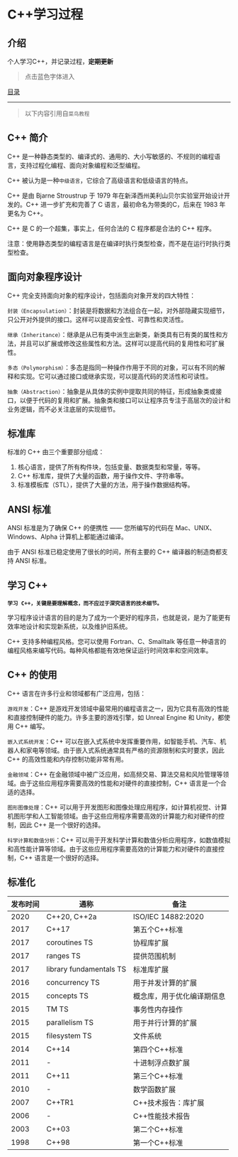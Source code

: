 # **C++学习过程**

## 介绍

个人学习C++，并记录过程，**~~定期更新~~**

> 点击蓝色字体进入

[目录](https://github.com/GuangYu-yu/Learn-C-language-from-scratch/blob/main/%E7%9B%AE%E5%BD%95%E6%96%87%E4%BB%B6/%E7%9B%AE%E5%BD%95.md)


---

>以下内容引用自`菜鸟教程`

## C++ 简介

C++ 是一种静态类型的、编译式的、通用的、大小写敏感的、不规则的编程语言，支持过程化编程、面向对象编程和泛型编程。

C++ 被认为是一种`中级语言`，它综合了高级语言和低级语言的特点。

C++ 是由 Bjarne Stroustrup 于 1979 年在新泽西州美利山贝尔实验室开始设计开发的。C++ 进一步扩充和完善了 C 语言，最初命名为带类的C，后来在 1983 年更名为 C++。

C++ 是 C 的一个超集，事实上，任何合法的 C 程序都是合法的 C++ 程序。

注意：使用静态类型的编程语言是在编译时执行类型检查，而不是在运行时执行类型检查。

## 面向对象程序设计

C++ 完全支持面向对象的程序设计，包括面向对象开发的四大特性：

`封装（Encapsulation）`：封装是将数据和方法组合在一起，对外部隐藏实现细节，只公开对外提供的接口。这样可以提高安全性、可靠性和灵活性。

`继承（Inheritance）`：继承是从已有类中派生出新类，新类具有已有类的属性和方法，并且可以扩展或修改这些属性和方法。这样可以提高代码的复用性和可扩展性。

`多态（Polymorphism）`：多态是指同一种操作作用于不同的对象，可以有不同的解释和实现。它可以通过接口或继承实现，可以提高代码的灵活性和可读性。

`抽象（Abstraction）`：抽象是从具体的实例中提取共同的特征，形成抽象类或接口，以便于代码的复用和扩展。抽象类和接口可以让程序员专注于高层次的设计和业务逻辑，而不必关注底层的实现细节。

## 标准库

标准的 C++ 由三个重要部分组成：

1. 核心语言，提供了所有构件块，包括变量、数据类型和常量，等等。
2. C++ 标准库，提供了大量的函数，用于操作文件、字符串等。
3. 标准模板库（STL），提供了大量的方法，用于操作数据结构等。

## ANSI 标准

ANSI 标准是为了确保 C++ 的便携性 —— 您所编写的代码在 Mac、UNIX、Windows、Alpha 计算机上都能通过编译。

由于 ANSI 标准已稳定使用了很长的时间，所有主要的 C++ 编译器的制造商都支持 ANSI 标准。

## 学习 C++

**`学习 C++，关键是要理解概念，而不应过于深究语言的技术细节。`**

学习程序设计语言的目的是为了成为一个更好的程序员，也就是说，是为了能更有效率地设计和实现新系统，以及维护旧系统。

C++ 支持多种编程风格。您可以使用 Fortran、C、Smalltalk 等任意一种语言的编程风格来编写代码。每种风格都能有效地保证运行时间效率和空间效率。

## C++ 的使用

C++ 语言在许多行业和领域都有广泛应用，包括：

`游戏开发`：C++ 是游戏开发领域中最常用的编程语言之一，因为它具有高效的性能和直接控制硬件的能力。许多主要的游戏引擎，如 Unreal Engine 和 Unity，都使用 C++ 编写。

`嵌入式系统开发`：C++ 可以在嵌入式系统中发挥重要作用，如智能手机、汽车、机器人和家电等领域。由于嵌入式系统通常具有严格的资源限制和实时要求，因此 C++ 的高效性能和内存控制功能非常有用。

`金融领域`：C++ 在金融领域中被广泛应用，如高频交易、算法交易和风险管理等领域。由于这些应用程序需要高效的性能和对硬件的直接控制，C++ 语言是一个合适的选择。

`图形图像处理`：C++ 可以用于开发图形和图像处理应用程序，如计算机视觉、计算机图形学和人工智能领域。由于这些应用程序需要高效的计算能力和对硬件的控制，因此 C++ 是一个很好的选择。

`科学计算和数值分析`：C++ 可以用于开发科学计算和数值分析应用程序，如数值模拟和高性能计算等领域。由于这些应用程序需要高效的计算能力和对硬件的直接控制，C++ 语言是一个很好的选择。

## 标准化

| 发布时间  | 通称                    | 备注                       |
| ----     | -                       | -                         |
| 2020     | C++20, C++2a            | ISO/IEC 14882:2020        |
| 2017     | C++17                   | 第五个C++标准              |
| 2017     | coroutines TS           | 协程库扩展                 |
| 2017     | ranges TS               | 提供范围机制               |
| 2017     | library fundamentals TS | 标准库扩展                 |
| 2016     | concurrency TS          | 用于并发计算的扩展          |
| 2015     | concepts TS             | 概念库，用于优化编译期信息   |
| 2015     | TM TS                   | 事务性内存操作              |
| 2015     | parallelism TS          | 用于并行计算的扩展          |
| 2015     | filesystem TS           | 文件系统                   |
| 2014     | C++14                   | 第四个C++标准              |
| 2011     | -                       | 十进制浮点数扩展           |
| 2011     | C++11                   | 第三个C++标准              |
| 2010     | -                       | 数学函数扩展               |
| 2007     | C++TR1                  | C++技术报告：库扩展        |
| 2006     | -                       | C++性能技术报告            |
| 2003     | C++03                   | 第二个C++标准              |
| 1998     | C++98                   | 第一个C++标准              |
